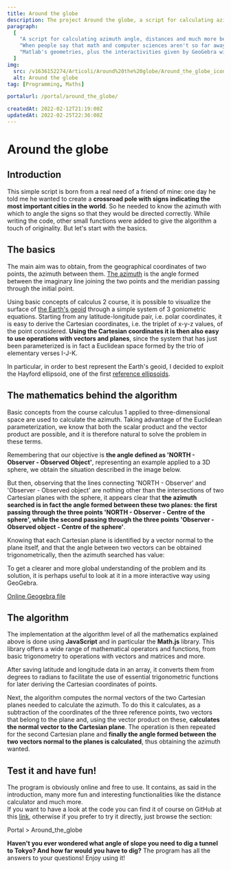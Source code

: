 ```yaml
---
title: Around the globe
description: The project Around the globe, a script for calculating azimuth angle, distances and much more between two points on the earth's surface. Why has born, his functionalities and the maths that works behind scenes explained in details.
paragraph:
  [
    "A script for calculating azimuth angle, distances and much more between two points on the earth's surface.<br>",
    "When people say that math and computer sciences aren't so far away each other...",
    "Matlab's geometries, plus the interactivities given by GeoGebra will help you to easily understand the alghoritms and the mathematics used.",
  ]
img:
  src: /v1636152274/Articoli/Around%20the%20globe/Around_the_globe_icon.jpg
  alt: Around the globe
tag: [Programming, Maths]

portalurl: /portal/around_the_globe/

createdAt: 2022-02-12T21:19:00Z
updatedAt: 2022-02-25T22:36:00Z
---
```


# Around the globe

<CMedia :s="img.src" :a="img.src"></CMedia>

## Introduction

This simple script is born from a real need of a friend of mine: one day he told me he wanted to create a **crossroad pole with signs indicating the most important cities in the world**. So he needed to know the azimuth with which to angle the signs so that they would be directed correctly. While writing the code, other small functions were added to give the algorithm a touch of originality. But let's start with the basics.

## The basics

The main aim was to obtain, from the geographical coordinates of two points, the azimuth between them. [The azimuth](https://en.wikipedia.org/wiki/Azimuth) is the angle formed between the imaginary line joining the two points and the meridian passing through the initial point.

<CMedia s="/v1635210809/Articoli/Around%20the%20globe/Azimut.jpg" c="Example of azimuth between two people"></CMedia>

Using basic concepts of calculus 2 course, it is possible to visualize the surface of [the Earth's geoid](https://en.wikipedia.org/wiki/Geoid) through a simple system of 3 goniometric equations. Starting from any latitude-longitude pair, i.e. polar coordinates, it is easy to derive the Cartesian coordinates, i.e. the triplet of x-y-z values, of the point considered. **Using the Cartesian coordinates it is then also easy to use operations with vectors and planes**, since the system that has just been parameterized is in fact a Euclidean space formed by the trio of elementary verses I-J-K.

In particular, in order to best represent the Earth's geoid, I decided to exploit the Hayford ellipsoid, one of the first [reference ellipsoids](https://en.wikipedia.org/wiki/Reference_ellipsoid).

<CMedia s="/v1635210809/Articoli/Around%20the%20globe/Ellissoide_Matlab.png" c="The Hayford ellipsoid represented in Matlab"></CMedia>

## The mathematics behind the algorithm

Basic concepts from the course calculus 1 applied to three-dimensional space are used to calculate the azimuth. Taking advantage of the Euclidean parameterization, we know that both the scalar product and the vector product are possible, and it is therefore natural to solve the problem in these terms.

Remembering that our objective is **the angle defined as 'NORTH - Observer - Observed Object'**, representing an example applied to a 3D sphere, we obtain the situation described in the image below.

<CMedia s="/v1635210809/Articoli/Around%20the%20globe/Azimut_matlab.png" a="Azimut_matlab"></CMedia>

But then, observing that the lines connecting 'NORTH - Observer' and 'Observer - Observed object' are nothing other than the intersections of two Cartesian planes with the sphere, it appears clear that **the azimuth searched is in fact the angle formed between these two planes: the first passing through the three points 'NORTH - Observer - Centre of the sphere', while the second passing through the three points 'Observer - Observed object - Centre of the sphere'**.

Knowing that each Cartesian plane is identified by a vector normal to the plane itself, and that the angle between two vectors can be obtained trigonometrically, then the azimuth searched has value:

<CMedia s="/v1635210809/Articoli/Around%20the%20globe/Formula_finale_azimut.png" c="p1, p2 are the normal vectors to the two Cartesian planes"></CMedia>

To get a clearer and more global understanding of the problem and its solution, it is perhaps useful to look at it in a more interactive way using GeoGebra.

<CMedia type="iframe" s="https://www.geogebra.org/3d/snm5rqfd?embed" a="GeoGebra file"></CMedia>

<a href="https://www.geogebra.org/3d/snm5rqfd" class="button" rel="nofollow noopener noreferrer" target="_blank">Online Geogebra file</a>

## The algorithm

The implementation at the algorithm level of all the mathematics explained above is done using **JavaScript** and in particular the **Math.js** library. This library offers a wide range of mathematical operators and functions, from basic trigonometry to operations with vectors and matrices and more.

After saving latitude and longitude data in an array, it converts them from degrees to radians to facilitate the use of essential trigonometric functions for later deriving the Cartesian coordinates of points.

<CMedia s="/v1635210809/Articoli/Around%20the%20globe/Algoritmo_coordinate_cartesiane.png" c="The algorithm for the changing of parameterization"></CMedia>

Next, the algorithm computes the normal vectors of the two Cartesian planes needed to calculate the azimuth. To do this it calculates, as a subtraction of the coordinates of the three reference points, two vectors that belong to the plane and, using the vector product on these, **calculates the normal vector to the Cartesian plane**. The operation is then repeated for the second Cartesian plane and **finally the angle formed between the two vectors normal to the planes is calculated**, thus obtaining the azimuth wanted.

<CMedia s="/v1635210809/Articoli/Around%20the%20globe/Algoritmo_vettore_piano.png" c="Vector normal to the plane - Calculation of the angle between vectors"></CMedia>

## Test it and have fun!

The program is obviously online and free to use. It contains, as said in the introduction, many more fun and interesting functionalities like the distance calculator and much more.<br> If you want to have a look at the code you can find it of course on GitHub at this [link](https://gist.github.com/Bocchio01/78001e29f59d98b7b22bfadb905f7175), otherwise if you prefer to try it directly, just browse the section:

<nuxt-link :to="portalurl" class="button">Portal > Around_the_globe</nuxt-link>

**Haven't you ever wondered what angle of slope you need to dig a tunnel to Tokyo? And how far would you have to dig?** The program has all the answers to your questions! Enjoy using it!
